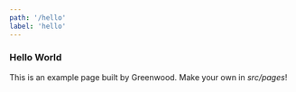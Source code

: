 ```yaml
---
path: '/hello'
label: 'hello'
---
```


### Hello World

This is an example page built by Greenwood.  Make your own in _src/pages_!